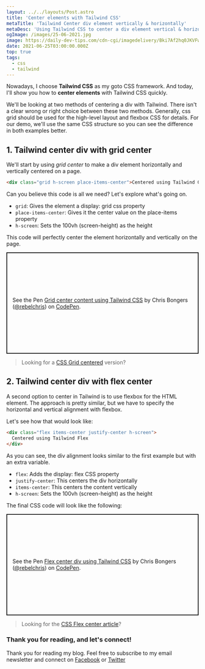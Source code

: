 ```yaml
---
layout: ../../layouts/Post.astro
title: 'Center elements with Tailwind CSS'
metaTitle: 'Tailwind Center div element vertically & horizontally'
metaDesc: 'Using Tailwind CSS to center a div element vertical & horizontal with flexbox or CSS grid allignment.'
ogImage: /images/25-06-2021.jpg
image: https://daily-dev-tips.com/cdn-cgi/imagedelivery/Bki7Af2hq0JKVFw1XYYMQg/7debb9c6-2996-44d6-fe31-25ccc58c1200
date: 2021-06-25T03:00:00.000Z
top: true
tags:
  - css
  - tailwind
---
```


Nowadays, I choose **Tailwind CSS** as my goto CSS framework.
And today, I'll show you how to **center elements** with Tailwind CSS quickly.

We'll be looking at two methods of centering a div with Tailwind.
There isn't a clear wrong or right choice between these two methods. Generally, css grid should be used for the high-level layout and flexbox CSS for details.
For our demo, we'll use the same CSS structure so you can see the difference in both examples better.

## 1. Tailwind center div with grid center

We'll start by using _grid center_ to make a div element horizontally and vertically centered on a page.

```html
<div class="grid h-screen place-items-center">Centered using Tailwind Grid</div>
```

Can you believe this code is all we need?
Let's explore what's going on.

- `grid`: Gives the element a display: grid css property
- `place-items-center`: Gives it the center value on the place-items property
- `h-screen`: Sets the 100vh (screen-height) as the height

This code will perfectly center the element horizontally and vertically on the page.

<p class="codepen" data-height="265" data-theme-id="dark" data-default-tab="html,result" data-user="rebelchris" data-slug-hash="xxqeQRJ" style="height: 265px; box-sizing: border-box; display: flex; align-items: center; justify-content: center; border: 2px solid; margin: 1em 0; padding: 1em;" data-pen-title="Grid center using Tailwind CSS">
  <span>See the Pen <a href="https://codepen.io/rebelchris/pen/xxqeQRJ">
  Grid center content using Tailwind CSS</a> by Chris Bongers (<a href="https://codepen.io/rebelchris">@rebelchris</a>)
  on <a href="https://codepen.io">CodePen</a>.</span>
</p>
<script async defer src="https://cpwebassets.codepen.io/assets/embed/ei.js"></script>

> Looking for a [CSS Grid centered](https://daily-dev-tips.com/posts/css-grid-most-easy-center-vertical-and-horizontal/) version?

## 2. Tailwind center div with flex center

A second option to center in Tailwind is to use flexbox for the HTML element.
The approach is pretty similar, but we have to specify the horizontal and vertical alignment with flexbox.

Let's see how that would look like:

```html
<div class="flex items-center justify-center h-screen">
  Centered using Tailwind Flex
</div>
```

As you can see, the div alignment looks similar to the first example but with an extra variable.

- `flex`: Adds the display: flex CSS property
- `justify-center`: This centers the div horizontally
- `items-center`: This centers the content vertically
- `h-screen`: Sets the 100vh (screen-height) as the height

The final CSS code will look like the following:

<p class="codepen" data-height="265" data-theme-id="dark" data-default-tab="html,result" data-user="rebelchris" data-slug-hash="WNpWYpG" style="height: 265px; box-sizing: border-box; display: flex; align-items: center; justify-content: center; border: 2px solid; margin: 1em 0; padding: 1em;" data-pen-title="Flex center using Tailwind CSS">
  <span>See the Pen <a href="https://codepen.io/rebelchris/pen/WNpWYpG">
  Flex center div using Tailwind CSS</a> by Chris Bongers (<a href="https://codepen.io/rebelchris">@rebelchris</a>)
  on <a href="https://codepen.io">CodePen</a>.</span>
</p>
<script async defer src="https://cpwebassets.codepen.io/assets/embed/ei.js"></script>

> Looking for the [CSS Flex center article](https://daily-dev-tips.com/posts/css-flexbox-most-easy-center-vertical-and-horizontal/)?

### Thank you for reading, and let's connect!

Thank you for reading my blog. Feel free to subscribe to my email newsletter and connect on [Facebook](https://www.facebook.com/DailyDevTipsBlog) or [Twitter](https://twitter.com/DailyDevTips1)
